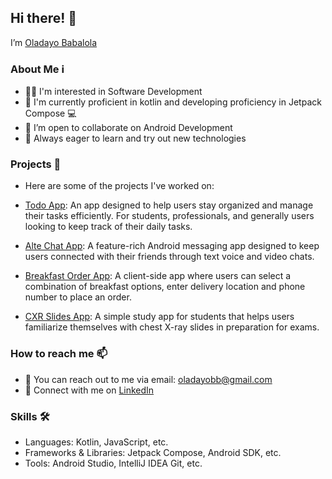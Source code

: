 ## Hi there! 👋

I’m [Oladayo Babalola](https://github.com/BodaDayo)

### About Me ℹ️
- 👨‍💻 I'm interested in Software Development
- 🚀 I'm currently proficient in kotlin and developing proficiency in Jetpack Compose 💻
- 💞️ I’m open to collaborate on Android Development
- 🌱 Always eager to learn and try out new technologies

### Projects 💼

- Here are some of the projects I've worked on:

- [Todo App](https://github.com/BodaDayo/TODO_Mobile): 
  An app designed to help users stay organized and manage their tasks efficiently. For students, professionals, and generally users looking to keep track of their daily tasks.
- [Alte Chat App](https://github.com/BodaDayo/Alte):
  A feature-rich Android messaging app designed to keep users connected with their friends through text voice and video chats.
- [Breakfast Order App](https://github.com/BodaDayo/Breakfast_App):
  A client-side app where users can select a combination of breakfast options, enter delivery location and phone number to place an order.
- [CXR Slides App](https://github.com/BodaDayo/CXRSlides):
  A simple study app for students that helps users familiarize themselves with chest X-ray slides in preparation for exams.

### How to reach me 📫

- 📧 You can reach out to me via email: oladayobb@gmail.com
- 🔗 Connect with me on [LinkedIn](https://www.linkedin.com/in/oladayo-babalola-spt/)

### Skills 🛠️

- Languages: Kotlin, JavaScript, etc.
- Frameworks & Libraries: Jetpack Compose, Android SDK, etc.
- Tools: Android Studio, IntelliJ IDEA Git, etc.

<!---
cooncudee/cooncudee is a ✨ special ✨ repository because its `README.md` (this file) appears on your GitHub profile.
You can click the Preview link to take a look at your changes.
--->
